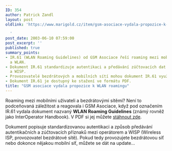```yaml
---
ID: 354
author: Patrick Zandl
layout: post
oldlink: 'https://www.marigold.cz/item/gsm-asociace-vydala-propozice-k-wlan-roamingu

  '
post_date: 2003-06-10 07:59:00
post_excerpt: ''
published: true
summary_points:
- IR.61 (WLAN Roaming Guidelines) od GSM Asociace řeší roaming mezi mobilními sítěmi
  a WLAN.
- Dokument IR.61 standardizuje autentikaci a předávání zúčtovacích dat mezi operátorem
  a WISP.
- Provozovatelé bezdrátových a mobilních sítí mohou dokument IR.61 využít k aktualizaci.
- Dokument IR.61 je dostupný ke stažení ve formátu PDF.
title: "GSM asociace vydala propozice k WLAN roamingu"
---
```


<p>
Roaming mezi mobilními uživateli a bezdrátovými sítěmi? Není to podceňovaná záležitost a reagovala i GSM Asociace, když pod označením IR.61 vydala dokument nazvaný <STRONG>WLAN Roaming Guidelines</STRONG> (známý rovněž jako&#160;InterOperator Handbook). V PDF si jej můžete <A href="http://www.gsmworld.com/documents/wlan/ir61.pdf">stáhnout zde</A>. </p>

<p>
Dokument popisuje standardizovanou autentikaci a způsob předávání autentikačních a zúčtovacích příznaků mezi operátorem a WISP (Wireless ISP, provozovatel bezdrátové sítě). Pokud tedy provozujete bezdrátovou síť nebo dokonce nějakou mobilní síť, můžete se dát na update...</p>